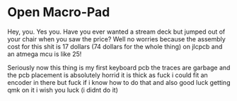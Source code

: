 # Open Macro-Pad

Hey, you. Yes you. Have you ever wanted a stream deck but jumped out of your chair when you saw the price?
Well no worries because the assembly cost for this shit is 17 dollars (74 dollars for the whole thing) on jlcpcb and an atmega mcu is like 25!

Seriously now this thing is my first keyboard pcb the traces are garbage and the pcb placement is absolutely horrid
it is thick as fuck i could fit an encoder in there but fuck if i know how to do that
and also good luck getting qmk on it i wish you luck (i didnt do it)
